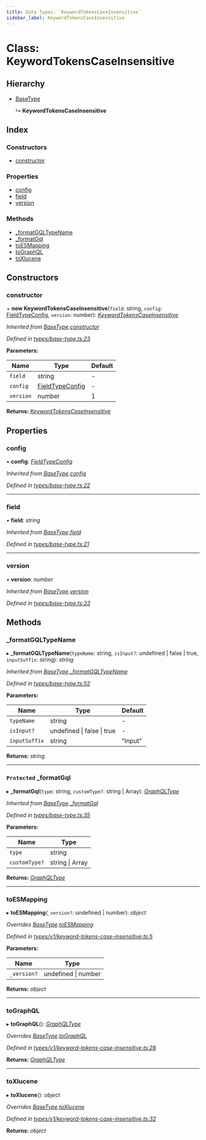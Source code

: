 ```yaml
---
title: Data Types: `KeywordTokensCaseInsensitive`
sidebar_label: KeywordTokensCaseInsensitive
---
```


# Class: KeywordTokensCaseInsensitive

## Hierarchy

* [BaseType](basetype.md)

  ↳ **KeywordTokensCaseInsensitive**

## Index

### Constructors

* [constructor](keywordtokenscaseinsensitive.md#constructor)

### Properties

* [config](keywordtokenscaseinsensitive.md#config)
* [field](keywordtokenscaseinsensitive.md#field)
* [version](keywordtokenscaseinsensitive.md#version)

### Methods

* [_formatGQLTypeName](keywordtokenscaseinsensitive.md#_formatgqltypename)
* [_formatGql](keywordtokenscaseinsensitive.md#protected-_formatgql)
* [toESMapping](keywordtokenscaseinsensitive.md#toesmapping)
* [toGraphQL](keywordtokenscaseinsensitive.md#tographql)
* [toXlucene](keywordtokenscaseinsensitive.md#toxlucene)

## Constructors

###  constructor

\+ **new KeywordTokensCaseInsensitive**(`field`: string, `config`: [FieldTypeConfig](../overview.md#fieldtypeconfig), `version`: number): *[KeywordTokensCaseInsensitive](keywordtokenscaseinsensitive.md)*

*Inherited from [BaseType](basetype.md).[constructor](basetype.md#constructor)*

*Defined in [types/base-type.ts:23](https://github.com/terascope/teraslice/blob/f95bb5556/packages/data-types/src/types/base-type.ts#L23)*

**Parameters:**

Name | Type | Default |
------ | ------ | ------ |
`field` | string | - |
`config` | [FieldTypeConfig](../overview.md#fieldtypeconfig) | - |
`version` | number | 1 |

**Returns:** *[KeywordTokensCaseInsensitive](keywordtokenscaseinsensitive.md)*

## Properties

###  config

• **config**: *[FieldTypeConfig](../overview.md#fieldtypeconfig)*

*Inherited from [BaseType](basetype.md).[config](basetype.md#config)*

*Defined in [types/base-type.ts:22](https://github.com/terascope/teraslice/blob/f95bb5556/packages/data-types/src/types/base-type.ts#L22)*

___

###  field

• **field**: *string*

*Inherited from [BaseType](basetype.md).[field](basetype.md#field)*

*Defined in [types/base-type.ts:21](https://github.com/terascope/teraslice/blob/f95bb5556/packages/data-types/src/types/base-type.ts#L21)*

___

###  version

• **version**: *number*

*Inherited from [BaseType](basetype.md).[version](basetype.md#version)*

*Defined in [types/base-type.ts:23](https://github.com/terascope/teraslice/blob/f95bb5556/packages/data-types/src/types/base-type.ts#L23)*

## Methods

###  _formatGQLTypeName

▸ **_formatGQLTypeName**(`typeName`: string, `isInput?`: undefined | false | true, `inputSuffix`: string): *string*

*Inherited from [BaseType](basetype.md).[_formatGQLTypeName](basetype.md#_formatgqltypename)*

*Defined in [types/base-type.ts:52](https://github.com/terascope/teraslice/blob/f95bb5556/packages/data-types/src/types/base-type.ts#L52)*

**Parameters:**

Name | Type | Default |
------ | ------ | ------ |
`typeName` | string | - |
`isInput?` | undefined &#124; false &#124; true | - |
`inputSuffix` | string | "Input" |

**Returns:** *string*

___

### `Protected` _formatGql

▸ **_formatGql**(`type`: string, `customType?`: string | Array): *[GraphQLType](../interfaces/graphqltype.md)*

*Inherited from [BaseType](basetype.md).[_formatGql](basetype.md#protected-_formatgql)*

*Defined in [types/base-type.ts:35](https://github.com/terascope/teraslice/blob/f95bb5556/packages/data-types/src/types/base-type.ts#L35)*

**Parameters:**

Name | Type |
------ | ------ |
`type` | string |
`customType?` | string &#124; Array |

**Returns:** *[GraphQLType](../interfaces/graphqltype.md)*

___

###  toESMapping

▸ **toESMapping**(`_version?`: undefined | number): *object*

*Overrides [BaseType](basetype.md).[toESMapping](basetype.md#abstract-toesmapping)*

*Defined in [types/v1/keyword-tokens-case-insensitive.ts:5](https://github.com/terascope/teraslice/blob/f95bb5556/packages/data-types/src/types/v1/keyword-tokens-case-insensitive.ts#L5)*

**Parameters:**

Name | Type |
------ | ------ |
`_version?` | undefined &#124; number |

**Returns:** *object*

___

###  toGraphQL

▸ **toGraphQL**(): *[GraphQLType](../interfaces/graphqltype.md)*

*Overrides [BaseType](basetype.md).[toGraphQL](basetype.md#abstract-tographql)*

*Defined in [types/v1/keyword-tokens-case-insensitive.ts:28](https://github.com/terascope/teraslice/blob/f95bb5556/packages/data-types/src/types/v1/keyword-tokens-case-insensitive.ts#L28)*

**Returns:** *[GraphQLType](../interfaces/graphqltype.md)*

___

###  toXlucene

▸ **toXlucene**(): *object*

*Overrides [BaseType](basetype.md).[toXlucene](basetype.md#abstract-toxlucene)*

*Defined in [types/v1/keyword-tokens-case-insensitive.ts:32](https://github.com/terascope/teraslice/blob/f95bb5556/packages/data-types/src/types/v1/keyword-tokens-case-insensitive.ts#L32)*

**Returns:** *object*
